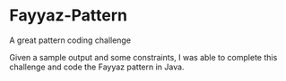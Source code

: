# Fayyaz-Pattern
A great pattern coding challenge

Given a sample output and some constraints, I was able to complete this challenge and code the Fayyaz pattern in Java.
